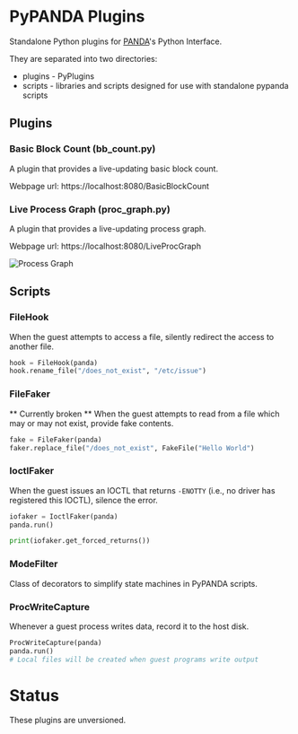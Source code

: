 PyPANDA Plugins
====

Standalone Python plugins for [PANDA](https://github.com/panda-re/panda)'s Python Interface.

They are separated into two directories:

* plugins - PyPlugins
* scripts - libraries and scripts designed for use with standalone pypanda scripts

## Plugins

### Basic Block Count (bb_count.py)

A plugin that provides a live-updating basic block count.

Webpage url: https://localhost:8080/BasicBlockCount

### Live Process Graph (proc_graph.py)

A plugin that provides a live-updating process graph.

Webpage url: https://localhost:8080/LiveProcGraph

![Process Graph](https://raw.githubusercontent.com/lacraig2/panda_webserver_process_graph/master/images/example.png)

## Scripts

### FileHook
When the guest attempts to access a file, silently redirect the access to another file.

```py
hook = FileHook(panda)
hook.rename_file("/does_not_exist", "/etc/issue")
```

### FileFaker
** Currently broken **
When the guest attempts to read from a file which may or may not exist, provide fake contents.
```py
fake = FileFaker(panda)
faker.replace_file("/does_not_exist", FakeFile("Hello World")
```

### IoctlFaker
When the guest issues an IOCTL that returns `-ENOTTY` (i.e., no driver has registered this IOCTL), silence the error.

```py
iofaker = IoctlFaker(panda)
panda.run()

print(iofaker.get_forced_returns())
```

### ModeFilter
Class of decorators to simplify state machines in PyPANDA scripts.

### ProcWriteCapture
Whenever a guest process writes data, record it to the host disk.

```py
ProcWriteCapture(panda)
panda.run()
# Local files will be created when guest programs write output
```

Status
====
These plugins are unversioned.
